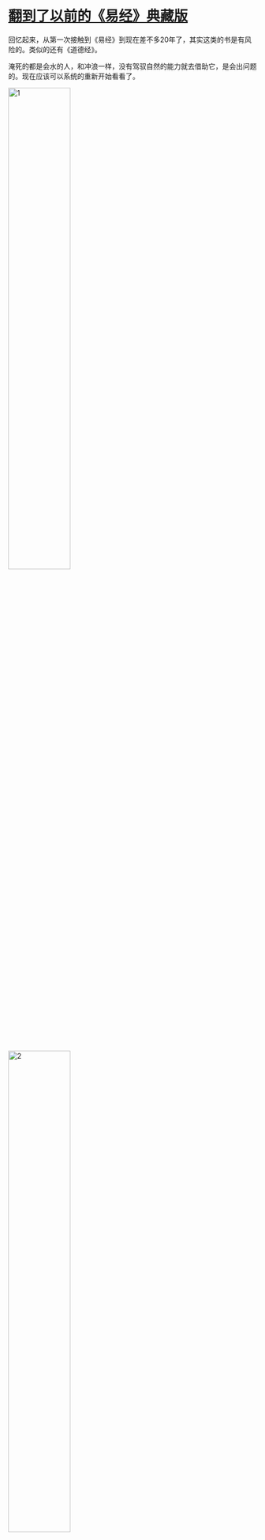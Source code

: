 # [翻到了以前的《易经》典藏版](https://github.com/VandeeFeng/gitmemo/issues/15)

回忆起来，从第一次接触到《易经》到现在差不多20年了，其实这类的书是有风险的。类似的还有《道德经》。

淹死的都是会水的人，和冲浪一样，没有驾驭自然的能力就去借助它，是会出问题的。现在应该可以系统的重新开始看看了。

<img weight=50% height=50% alt=1 src=https://testingcf.jsdelivr.net/gh/vandeefeng/gitbox@main/img/%E6%98%93%E7%BB%8F2.jpeg>

<img weight=50% height=50% alt=2 src=https://testingcf.jsdelivr.net/gh/vandeefeng/gitbox@main/img/%E6%98%93%E7%BB%8F1.jpeg>